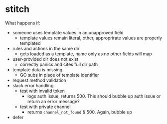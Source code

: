 # stitch

What happens if:
- someone uses template values in an unapproved field
    - template values remain literal, other, approprirate values are properly templated
- rules and actions in the same dir
    - gets loaded as a template, name only as no other fields will map
- user-provided dir does not exist
    - correctly panics and cites full dir path
- template data is missing
    - GO subs <no value> in place of template identifier
- request method validation
- slack error handling
    - test with invalid token
        - logs auth issue, returns 500. This should bubble up auth issue or return an error message?
    - test with private channel
        - returns `channel_not_found` & 500. Again, bubble up
- defer